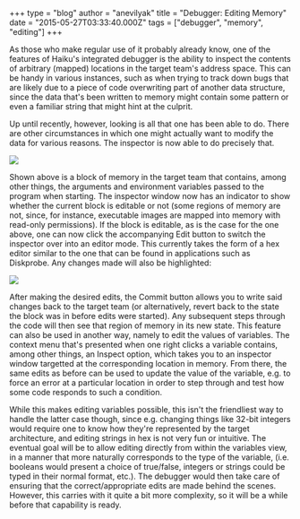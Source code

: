 +++
type = "blog"
author = "anevilyak"
title = "Debugger: Editing Memory"
date = "2015-05-27T03:33:40.000Z"
tags = ["debugger", "memory", "editing"]
+++

As those who make regular use of it probably already know, one of the features of Haiku's integrated debugger is the ability to inspect the contents of arbitrary (mapped) locations in the target team's address space. This can be handy in various instances, such as when trying to track down bugs that are likely due to a piece of code overwriting part of another data structure, since the data that's been written to memory might contain some pattern or even a familiar string that might hint at the culprit.
<!--more-->
Up until recently, however, looking is all that one has been able to do. There are other circumstances in which one might actually want to modify the data for various reasons. The inspector is now able to do precisely that.

<img src="/files/inspector1.png"/>

Shown above is a block of memory in the target team that contains, among other things, the arguments and environment variables passed to the program when starting. The inspector window now has an indicator to show whether the current block is editable or not (some regions of memory are not, since, for instance, executable images are mapped into memory with read-only permissions). If the block is editable, as is the case for the one above, one can now click the accompanying Edit button to switch the inspector over into an editor mode. This currently takes the form of a hex editor similar to the one that can be found in applications such as Diskprobe. Any changes made will also be highlighted:

<img src="/files/inspector2.png"/>

After making the desired edits, the Commit button allows you to write said changes back to the target team (or alternatively, revert back to the state the block was in before edits were started). Any subsequent steps through the code will then see that region of memory in its new state. This feature can also be used in another way, namely to edit the values of variables. The context menu that's presented when one right clicks a variable contains, among other things, an Inspect option, which takes you to an inspector window targetted at the corresponding location in memory. From there, the same edits as before can be used to update the value of the variable, e.g. to force an error at a particular location in order to step through and test how some code responds to such a condition.

While this makes editing variables possible, this isn't the friendliest way to handle the latter case though, since e.g. changing things like 32-bit integers would require one to know how they're represented by the target architecture, and editing strings in hex is not very fun or intuitive. The eventual goal will be to allow editing directly from within the variables view, in a manner that more naturally corresponds to the type of the variable, (i.e. booleans would present a choice of true/false, integers or strings could be typed in their normal format, etc.). The debugger would then take care of ensuring that the correct/appropriate edits are made behind the scenes. However, this carries with it quite a bit more complexity, so it will be a while before that capability is ready.